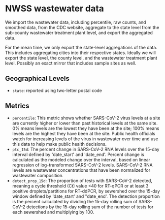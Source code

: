 # NWSS wastewater data

We import the wastewater data, including percentile, raw counts, and smoothed data, from the CDC website, aggregate to the state level from the sub-county wastewater treatment plant level, and export the aggregated data.

For the mean time, we only export the state-level aggregations of the data. This includes aggregating cities into their respective states.
Ideally we will export the state level, the county level, and the wastewater treatment plant level. Possibly an exact mirror that includes sample sites as well.
## Geographical Levels
* `state`: reported using two-letter postal code
## Metrics
*  `percentile`: This metric shows whether SARS-CoV-2 virus levels at a site are currently higher or lower than past historical levels at the same site. 0% means levels are the lowest they have been at the site; 100% means levels are the highest they have been at the site. Public health officials watch for increasing levels of the virus in wastewater over time and use this data to help make public health decisions. 
*  `ptc_15d`: The percent change in SARS-CoV-2 RNA levels over the 15-day interval defined by 'date_start' and 'date_end'.
   Percent change is calculated as the modeled change over the interval, based on linear regression of log-transformed SARS-CoV-2 levels.
   SARS-CoV-2 RNA levels are wastewater concentrations that have been normalized for wastewater composition.
*  `detect_prop_15d`: The proportion of tests with SARS-CoV-2 detected, meaning a cycle threshold (Ct) value <40 for RT-qPCR or at least 3 positive droplets/partitions for RT-ddPCR, by sewershed over the 15-day window defined by 'date_start' and "date_end'. The detection proportion is the percent calculated by dividing the 15-day rolling sum of SARS-CoV-2 detections by the 15-day rolling sum of the number of tests for each sewershed and multiplying by 100.
